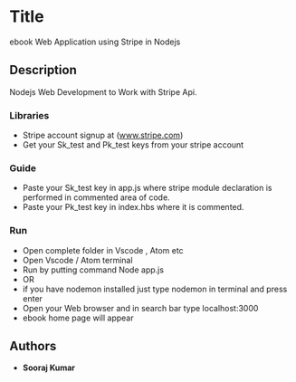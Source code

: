 # Title

ebook Web Application using Stripe in Nodejs	 

## Description

Nodejs Web Development to Work with Stripe Api.

### Libraries

- Stripe account signup at (www.stripe.com)
- Get your Sk_test and Pk_test keys from your stripe account

### Guide

- Paste your Sk_test key in app.js where stripe module declaration is performed in commented area of code.
- Paste your Pk_test key in index.hbs where it is commented.


### Run

- Open complete folder in Vscode , Atom etc
- Open Vscode / Atom terminal
- Run by putting command Node app.js
- OR
- if you have nodemon installed just type nodemon in terminal and press enter
- Open your Web browser and in search bar type localhost:3000
- ebook home page will appear

## Authors

* **Sooraj Kumar** 
